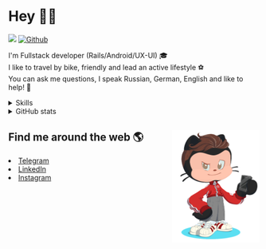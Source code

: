 # Hey 👋🏻 

![](https://komarev.com/ghpvc/?username=your-github-HarshBarash&color=grey) [![Github](https://img.shields.io/github/followers/HarshBarash?label=Follow&style=social)](https://github.com/HarshBarash)

I'm  Fullstack developer (Rails/Android/UX-UI) 🎓  <br />
I like to travel by bike, friendly and lead an active lifestyle ⚽ <br />
You can ask me questions, I speak Russian, German, English and like to help! 💬  <br />

<details>
    <summary> Skills </summary>
   <p>
      <br/>
      <img src="https://img.shields.io/badge/Ruby_on_Rails-CC0000?style=for-the-badge&logo=ruby-on-rails&logoColor=white" />
      <img src="https://img.shields.io/badge/Ruby-CC342D?style=for-the-badge&logo=ruby&logoColor=white" />
      <img src="https://img.shields.io/badge/Bootstrap-563D7C?style=for-the-badge&logo=bootstrap&logoColor=white" />
      <img src="https://img.shields.io/badge/PostgreSQL-316192?style=for-the-badge&logo=postgresql&logoColor=white" />
      <img src="https://img.shields.io/badge/SQLite-07405E?style=for-the-badge&logo=sqlite&logoColor=white" />
      <img src="https://img.shields.io/badge/Heroku-430098?style=for-the-badge&logo=heroku&logoColor=white"/>
      <img src="https://img.shields.io/badge/GitHub-100000?style=for-the-badge&logo=github&logoColor=white" />
      <br/>
      <img src="https://img.shields.io/badge/Android-3DDC84?style=for-the-badge&logo=android&logoColor=white" />
      <img src="https://img.shields.io/badge/Kotlin-0095D5?&style=for-the-badge&logo=kotlin&logoColor=white" />
      <img src="https://img.shields.io/badge/Java-ED8B00?style=for-the-badge&logo=java&logoColor=white" />
      <img src="https://img.shields.io/badge/Figma-F24E1E?style=for-the-badge&logo=figma&logoColor=white" />
      <img src="https://img.shields.io/badge/firebase-ffca28?style=for-the-badge&logo=firebase&logoColor=black" />
      <img src="https://img.shields.io/badge/Python-FFD43B?style=for-the-badge&logo=python&logoColor=darkgreen" />
      <img src="https://img.shields.io/badge/Trello-0052CC?style=for-the-badge&logo=trello&logoColor=white" />
      <img src="https://img.shields.io/badge/Ubuntu-E95420?style=for-the-badge&logo=ubuntu&logoColor=white" />

   </details>


<details>
    <summary> GitHub stats</summary>
    <br />
   
<!--START_SECTION:waka-->
**🐱 My GitHub Data** 

> 🏆 378 Contributions in the Year 2022
 > 
> 📦 289.9 kB Used in GitHub's Storage 
 > 
> 💼 Opted to Hire
 > 
> 📜 20 Public Repositories 
 > 
> 🔑 40 Private Repositories  
 > 
**I'm a Night 🦉** 

```text
🌞 Morning    65 commits     ██░░░░░░░░░░░░░░░░░░░░░░░   9.62% 
🌆 Daytime    188 commits    ███████░░░░░░░░░░░░░░░░░░   27.81% 
🌃 Evening    322 commits    ████████████░░░░░░░░░░░░░   47.63% 
🌙 Night      101 commits    ███░░░░░░░░░░░░░░░░░░░░░░   14.94%

```
📅 **I'm Most Productive on Saturday** 

```text
Monday       75 commits     ██░░░░░░░░░░░░░░░░░░░░░░░   11.09% 
Tuesday      96 commits     ███░░░░░░░░░░░░░░░░░░░░░░   14.2% 
Wednesday    104 commits    ███░░░░░░░░░░░░░░░░░░░░░░   15.38% 
Thursday     81 commits     ███░░░░░░░░░░░░░░░░░░░░░░   11.98% 
Friday       94 commits     ███░░░░░░░░░░░░░░░░░░░░░░   13.91% 
Saturday     123 commits    ████░░░░░░░░░░░░░░░░░░░░░   18.2% 
Sunday       103 commits    ███░░░░░░░░░░░░░░░░░░░░░░   15.24%

```


📊 **This Week I Spent My Time On** 

```text
⌚︎ Time Zone: Asia/Yekaterinburg

💬 Programming Languages: 
Ruby                     4 hrs 29 mins       ███████████████░░░░░░░░░░   62.68% 
ERB                      1 hr 12 mins        ████░░░░░░░░░░░░░░░░░░░░░   16.79% 
XML                      48 mins             ██░░░░░░░░░░░░░░░░░░░░░░░   11.29% 
GitIgnore file           16 mins             █░░░░░░░░░░░░░░░░░░░░░░░░   3.93% 
JavaScript               6 mins              ░░░░░░░░░░░░░░░░░░░░░░░░░   1.51%

🔥 Editors: 
RubyMine                 6 hrs 11 mins       █████████████████████░░░░   86.43% 
Android Studio           58 mins             ███░░░░░░░░░░░░░░░░░░░░░░   13.57%

💻 Operating System: 
Linux                    7 hrs 9 mins        █████████████████████████   100.0%

```

**I Mostly Code in Ruby** 

```text
Ruby                     30 repos            █████████████░░░░░░░░░░░░   54.55% 
Kotlin                   12 repos            █████░░░░░░░░░░░░░░░░░░░░   21.82% 
Java                     7 repos             ███░░░░░░░░░░░░░░░░░░░░░░   12.73% 
JavaScript               4 repos             █░░░░░░░░░░░░░░░░░░░░░░░░   7.27% 
Python                   2 repos             █░░░░░░░░░░░░░░░░░░░░░░░░   3.64%

```



 Last Updated on 15/04/2022 16:16:26 UTC
<!--END_SECTION:waka-->
   
<!--    <p align="center">
        <img src="https://github-profile-trophy.vercel.app/?username=HarshBarash&theme=darkhub&margin-w=15" alt="Trophies GitHub" />
    </p>
 -->
   
</details>

## Find me around the web 🌎 <a href="https://github.com//HarshBarash"><img align="right" width="175" height="225" src="https://github.com/HarshBarash/HarshBarash/blob/master/app/assets/images/antonbaranov.png"></a>
<li> <a href="https://t.me/HarshBarash"> Telegram </a> </li>
<li> <a href="https://linkedin.com/in/HarshBarash"> LinkedIn </a> </li>
<li> <a href="https://www.instagram.com/harsh.barash/"> Instagram </a> </li>
